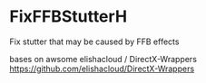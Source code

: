 # FixFFBStutterH
Fix stutter that may be caused by FFB effects


bases on awsome elishacloud / DirectX-Wrappers https://github.com/elishacloud/DirectX-Wrappers
